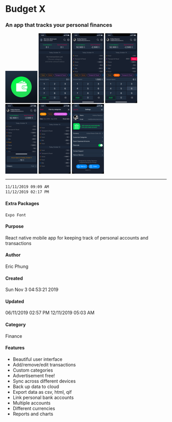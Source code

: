 # Budget X #
### An app that tracks your personal finances ###
<img src="assets/icon.png" alt="512x512 App Icon" width="100" />
<img src="budgetX-designs/Financely-First-Opened.png" alt="Home App Screen" width="100"/>
<img src="budgetX-designs/Financely.png" alt="Financely Screen" width="100"/>
<img src="budgetX-designs/Financely-2.png" alt="Financely 2 Screen" width="100"/>
<img src="budgetX-designs/Financely-3.png" alt="Financely 3 Screen" width="100"/>
<img src="budgetX-designs/Financely-Search.png" alt="Financely Search Screen" width="100"/>
<img src="budgetX-designs/Financely-Settings.png" alt="Financely Settings Screen" width="100"/>
<hr>

    11/11/2019 09:09 AM
    11/12/2019 02:17 PM

#### Extra Packages ####
    Expo Font

#### Purpose ####
React native mobile app for keeping track of personal accounts and transactions

#### Author ####
Eric Phung

#### Created ####
Sun Nov  3 04:53:21 2019

#### Updated ####
06/11/2019 02:57 PM
12/11/2019 05:03 AM

#### Category ####
Finance
<!-- ![Budget X Icon](assets/icon.png "Budget X Icon")
 -->
#### Features
*   Beautiful user interface
*   Add/remove/edit transactions
*   Custom categories
*   Advertisement free!
*   Sync across different devices
*   Back up data to cloud
*   Export data as csv, html, qif
*   Link personal bank accounts
*   Multiple accounts
*   Different currencies
*   Reports and charts
